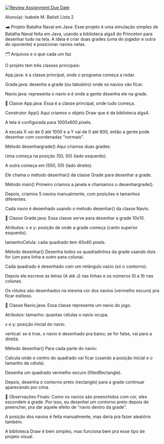 [![Review Assignment Due Date](https://classroom.github.com/assets/deadline-readme-button-22041afd0340ce965d47ae6ef1cefeee28c7c493a6346c4f15d667ab976d596c.svg)](https://classroom.github.com/a/KKrNRA9P)

Aluno(a): Isabele M. Batisti
Lista 2


🛥️ Projeto Batalha Naval em Java:
Esse projeto é uma simulação simples de Batalha Naval feita em Java, usando a biblioteca algs4 do Princeton para desenhar tudo na tela. A ideia é criar duas grades (uma do jogador e outra do oponente) e posicionar navios nelas.

🗂️ Arquivos e o que cada um faz

O projeto tem três classes principais:

App.java: é a classe principal, onde o programa começa a rodar.

Grade.java: desenha a grade (ou tabuleiro) onde os navios vão ficar.

Navio.java: representa o navio e é onde a gente desenha ele na grade.

🔧 Classe App.java:
Essa é a classe principal, onde tudo começa.

Construtor App()
Aqui criamos o objeto Draw que é da biblioteca algs4.

A tela é configurada para 1000x600 pixels.

A escala X vai de 0 até 1000 e a Y vai de 0 até 600, então a gente pode desenhar com coordenadas "normais".

Método desenhargrade()
Aqui criamos duas grades:

Uma começa na posição (50, 50) (lado esquerdo).

A outra começa em (550, 50) (lado direito).

Ele chama o método desenhar() da classe Grade para desenhar a grade.

Método main()
Primeiro criamos a janela e chamamos o desenhargrade().

Depois, criamos 5 navios manualmente, com posições e tamanhos diferentes.

Cada navio é desenhado usando o método desenhar() da classe Navio.

🎯 Classe Grade.java:
Essa classe serve para desenhar a grade 10x10.

Atributos:
x e y: posição de onde a grade começa (canto superior esquerdo).

tamanhoCelula: cada quadrado tem 40x40 pixels.

Método desenhar()
Desenha todos os quadradinhos da grade usando dois for (um para linha e outro para coluna).

Cada quadrado é desenhado com um retângulo vazio (só o contorno).

Depois ele escreve as letras (A até J) nas linhas e os números (0 a 9) nas colunas.

Os rótulos são desenhados na mesma cor dos navios (vermelho escuro) pra ficar estiloso.

🚢 Classe Navio.java:
Essa classe representa um navio do jogo.

Atributos:
tamanho: quantas células o navio ocupa.

x e y: posição inicial do navio.

vertical: se é true, o navio é desenhado pra baixo; se for false, vai para a direita.

Método desenhar()
Para cada parte do navio:

Calcula onde o centro do quadrado vai ficar (usando a posição inicial e o tamanho da célula).

Desenha um quadrado vermelho escuro (filledRectangle).

Depois, desenha o contorno preto (rectangle) para a grade continuar aparecendo por cima.

💬 Observações Finais:
Como os navios são preenchidos com cor, eles escondem a grade. Por isso, eu desenhei um contorno preto depois de preencher, pra dar aquele efeito de "navio dentro da grade".

A posição dos navios é feita manualmente, mas daria pra fazer aleatório também.

A biblioteca Draw é bem simples, mas funciona bem pra esse tipo de projeto visual.


